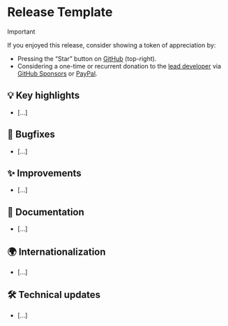 # Release Template
> [!IMPORTANT]
> If you enjoyed this release, consider showing a token of appreciation by:
> 
> *   Pressing the “Star” button on [GitHub](https://github.com/TriliumNext/Trilium) (top-right).
> *   Considering a one-time or recurrent donation to the [lead developer](https://github.com/eliandoran) via [GitHub Sponsors](https://github.com/sponsors/eliandoran) or [PayPal](https://paypal.me/eliandoran).

## 💡 Key highlights

*   \[…\]

## 🐞 Bugfixes

*   \[…\]

## ✨ Improvements

*   \[…\]

## 📖 Documentation

*   \[…\]

## 🌍 Internationalization

*   \[…\]

## 🛠️ Technical updates

*   \[…\]